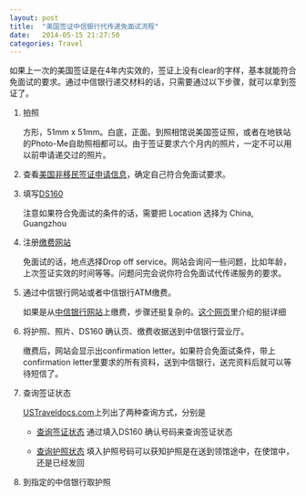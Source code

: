 ```yaml
---
layout: post
title:  "美国签证中信银行代传递免面试流程"
date:   2014-05-15 21:27:50
categories: Travel
---
```


如果上一次的美国签证是在4年内实效的，签证上没有clear的字样，基本就能符合免面试的要求。通过中信银行递交材料的话，只需要通过以下步骤，就可以拿到签证了。

1. 拍照
  
    方形，51mm x 51mm。白底，正面。到照相馆说美国签证照，或者在地铁站的Photo-Me自助照相都可以。由于签证要求六个月内的照片，一定不可以用以前申请递交过的照片。

2. 查看[美国非移民签证申请信息](http://www.ustraveldocs.com/cn_zh/cn-niv-visaapply.asp)，确定自己符合免面试要求。
3. 填写[DS160](https://ceac.state.gov/genniv)

    注意如果符合免面试的条件的话，需要把 Location 选择为 China, Guangzhou

4. 注册[缴费网站](https://cgifederal.secure.force.com/)

    免面试的话，地点选择Drop off service。网站会询问一些问题，比如年龄，上次签证实效的时间等等。问题问完会说你符合免面试代传递服务的要求。

5. 通过中信银行网站或者中信银行ATM缴费。

    如果是从[中信银行网站](https://mall.bank.ecitic.com/fmall/vi/visa-pay.html
)上缴费，步骤还挺复杂的。[这个网页](http://tigtag.com/thread-2489307-1-1.html)里介绍的挺详细

6. 将护照、照片、DS160 确认页、缴费收据送到中信银行营业厅。

    缴费后，网站会显示出confirmation letter。如果符合免面试条件，带上confirmation letter里要求的所有资料，送到中信银行，送完资料后就可以等待短信了。

7. 查询签证状态

    [USTraveldocs.com](http://www.ustraveldocs.com/cn_zh/cn-main-contactus.asp)上列出了两种查询方式，分别是
    
    * [查询签证状态](https://ceac.state.gov/CEACStatTracker/Status.aspx) 通过填入DS160 确认号码来查询签证状态
    
    * [查询护照状态](http://www.ustraveldocs.com/cn_zh/cn-main-contactus.asp#查询护照状态) 填入护照号码可以获知护照是在送到领馆途中，在使馆中，还是已经发回

8. 到指定的中信银行取护照
